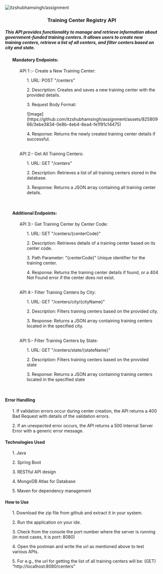 <p align="left"> <img src="https://komarev.com/ghpvc/?username=itzshubhamsingh&label=Profile%20views&color=0e75b6&style=flat" alt="itzshubhamsingh/assignment" /> </p>
<h3 align="center">Training Center Registry API</h1>
<h5> This API provides functionality to manage and retrieve information about government-funded training centers. It allows users to create new training centers, retrieve a list of all centers, and filter centers based on city and state. </h5>
<ol><h4>Mandatory Endpoints:</h4>
<ol>API 1 :- Create a New Training Center:
  <ul>1. URL: POST "/centers"</ul>
  <ul>2. Description: Creates and saves a new training center with the provided details.</ul>
  <ul>3. Request Body Format:</ul>
  <ul>![image](https://github.com/itzshubhamsingh/assignment/assets/82580966/3ebe3834-0e8b-4eb4-8ea4-fe1f91c14475)
</ul>
  <ul>4. Response: Returns the newly created training center details if successful.</ul>
</ol>
  <br>
<ol>API 2:- Get All Training Centers:
  <ul>1. URL: GET "/centers"</ul>
  <ul>2. Description: Retrieves a list of all training centers stored in the database.</ul>
  <ul>3. Response: Returns a JSON array containing all training center details.</ul>
</ol></ol>
<br>
<ol><h4>Additional Endpoints:</h4>
<ol>API 3:- Get Training Center by Center Code:
  <ul>1. URL: GET "/centers/{centerCode}"</ul>
  <ul>2. Description: Retrieves details of a training center based on its center code.</ul>
  <ul>3. Path Parameter: "{centerCode}" Unique identifier for the training center.</ul>
  <ul>4. Response: Returns the training center details if found, or a 404 Not Found error if the center does not exist.</ul>
</ol>
  <br>
<ol>API 4:- Filter Training Centers by City:
<ul>1. URL: GET "/centers/city/{cityName}"</ul>
<ul>2. Description: Filters training centers based on the provided city.</ul>
<ul>3. Response: Returns a JSON array containing training centers located in the specified city.</ul>
</ol>
  <br>
<ol>API 5:- Filter Training Centers by State:
<ul>1. URL: GET "/centers/state/{stateName}"</ul>
<ul>2. Description: Filters training centers based on the provided state</ul>
<ul>3. Response: Returns a JSON array containing training centers located in the specified state</ul>
</ol></ol>
<br>
<h4>Error Handling</h4>
  <ul>1. If validation errors occur during center creation, the API returns a 400 Bad Request with details of the validation errors.</ul>
  <ul>2. If an unexpected error occurs, the API returns a 500 Internal Server Error with a generic error message.</ul>
<h4>Technologies Used</h4>
  <ul>1. Java</ul>
  <ul>2. Spring Boot</ul>
  <ul>3. RESTful API design</ul>
  <ul>4. MongoDB Atlas for Database</ul>
  <ul>5. Maven for dependency management</ul>
<h4>How to Use</h4>
  <ul>1. Download the zip file from github and extract it in your system.</ul>
  <ul>2. Run the application on your ide.</ul>
  <ul>3. Check from the console the port number where the server is running (in most cases, it is port: 8080)</ul>
  <ul>4. Open the postman and write the url as mentioned above to test various APIs.</ul>
  <ul>5. For e.g., the url for getting the list of all training centers will be: (GET) "http://localhost:8080/centers"</ul>




